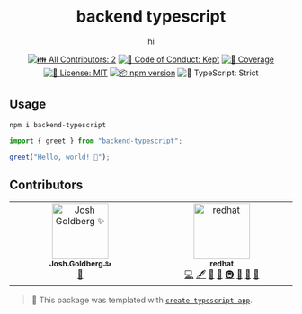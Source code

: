 <h1 align="center">backend typescript</h1>

<p align="center">hi</p>

<p align="center">
	<!-- prettier-ignore-start -->
	<!-- ALL-CONTRIBUTORS-BADGE:START - Do not remove or modify this section -->
	<a href="#contributors" target="_blank"><img alt="👪 All Contributors: 2" src="https://img.shields.io/badge/%F0%9F%91%AA_all_contributors-2-21bb42.svg" /></a>
<!-- ALL-CONTRIBUTORS-BADGE:END -->
	<!-- prettier-ignore-end -->
	<a href="https://github.com/redhat127/backend-typescript/blob/main/.github/CODE_OF_CONDUCT.md" target="_blank"><img alt="🤝 Code of Conduct: Kept" src="https://img.shields.io/badge/%F0%9F%A4%9D_code_of_conduct-kept-21bb42" /></a>
	<a href="https://codecov.io/gh/redhat127/backend-typescript" target="_blank"><img alt="🧪 Coverage" src="https://img.shields.io/codecov/c/github/redhat127/backend-typescript?label=%F0%9F%A7%AA%20coverage" /></a>
	<a href="https://github.com/redhat127/backend-typescript/blob/main/LICENSE.md" target="_blank"><img alt="📝 License: MIT" src="https://img.shields.io/badge/%F0%9F%93%9D_license-MIT-21bb42.svg"></a>
	<a href="http://npmjs.com/package/backend-typescript"><img alt="📦 npm version" src="https://img.shields.io/npm/v/backend-typescript?color=21bb42&label=%F0%9F%93%A6%20npm" /></a>
	<img alt="💪 TypeScript: Strict" src="https://img.shields.io/badge/%F0%9F%92%AA_typescript-strict-21bb42.svg" />
</p>

## Usage

```shell
npm i backend-typescript
```

```ts
import { greet } from "backend-typescript";

greet("Hello, world! 💖");
```

## Contributors

<!-- spellchecker: disable -->
<!-- ALL-CONTRIBUTORS-LIST:START - Do not remove or modify this section -->
<!-- prettier-ignore-start -->
<!-- markdownlint-disable -->
<table>
  <tbody>
    <tr>
      <td align="center" valign="top" width="14.28%"><a href="http://www.joshuakgoldberg.com/"><img src="https://avatars.githubusercontent.com/u/3335181?v=4?s=100" width="100px;" alt="Josh Goldberg ✨"/><br /><sub><b>Josh Goldberg ✨</b></sub></a><br /><a href="#tool-JoshuaKGoldberg" title="Tools">🔧</a></td>
      <td align="center" valign="top" width="14.28%"><a href="https://github.com/redhat127"><img src="https://avatars.githubusercontent.com/u/149868560?v=4?s=100" width="100px;" alt="redhat"/><br /><sub><b>redhat</b></sub></a><br /><a href="https://github.com/redhat127/backend-typescript/commits?author=redhat127" title="Code">💻</a> <a href="#content-redhat127" title="Content">🖋</a> <a href="https://github.com/redhat127/backend-typescript/commits?author=redhat127" title="Documentation">📖</a> <a href="#ideas-redhat127" title="Ideas, Planning, & Feedback">🤔</a> <a href="#infra-redhat127" title="Infrastructure (Hosting, Build-Tools, etc)">🚇</a> <a href="#maintenance-redhat127" title="Maintenance">🚧</a> <a href="#projectManagement-redhat127" title="Project Management">📆</a> <a href="#tool-redhat127" title="Tools">🔧</a></td>
    </tr>
  </tbody>
</table>

<!-- markdownlint-restore -->
<!-- prettier-ignore-end -->

<!-- ALL-CONTRIBUTORS-LIST:END -->
<!-- spellchecker: enable -->

<!-- You can remove this notice if you don't want it 🙂 no worries! -->

> 💙 This package was templated with [`create-typescript-app`](https://github.com/JoshuaKGoldberg/create-typescript-app).
